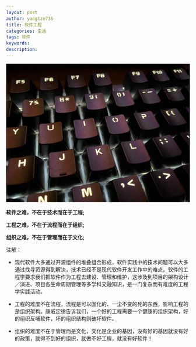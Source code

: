 ```yaml
---
layout: post
author: yangtze736
title: 软件工程
categories: 生活
tags: 软件
keywords:
description:
---
```


![1](/public/img/keyboard.jpeg)

**软件之难，不在于技术而在于工程;**

**工程之难，不在于流程而在于组织;**

**组织之难，不在于管理而在于文化;**


注解：

- 现代软件大多通过开源组件的堆叠组合形成，软件实践中的技术问题可以大多通过找寻资源得到解决，技术已经不是现代软件开发工作中的难点。软件的工程学要求我们把软件作为工程去建设、管理和维护，这涉及到项目的架构设计／演进、项目各生命周期管理等多学科交融知识，是一门复杂而有难度的工程学实践活动。

- 工程的难度不在流程，流程是可以固化的、一尘不变的死的东西，影响工程的是组织架构。康威定律告诉我们，一个好的工程需要一个健康的组织架构，好的组织反哺软件，坏的组织结构则破坏软件。

- 组织的难度不在于管理而是文化，文化是企业的基因，没有好的基因就没有好的政策，就得不到好的组织，就做不好工程，就没有好软件！

